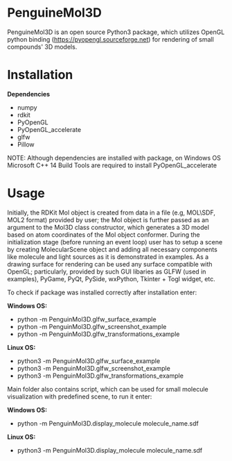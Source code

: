 # PenguineMol3D
PenguineMol3D is an open source Python3 package, which utilizes OpenGL python binding (https://pyopengl.sourceforge.net) for rendering of small compounds' 3D models. 
# Installation

**Dependencies**
* numpy
* rdkit
* PyOpenGL
* PyOpenGL_accelerate
* glfw
* Pillow

NOTE: Although dependencies are installed with package, on Windows OS Microsoft C++ 14 Build Tools are required to install PyOpenGL_accelerate
# Usage

Initially, the RDKit Mol object is created from data in a file (e.g, MOL\SDF, MOL2 format) provided by user; the Mol object is further passed as an argument to the Mol3D class constructor, which generates a 3D model based on atom coordinates of the Mol object conformer. During the initialization stage (before running an event loop) user has to setup a scene by creating MolecularScene object and adding all necessary components like molecule and light sources as it is demonstrated in examples. As a drawing surface for rendering can be used any surface compatible with OpenGL; particularly, provided by such GUI libaries as GLFW (used in examples), PyGame, PyQt, PySide, wxPython, Tkinter + Togl widget, etc.

To check if package was installed correctly after installation enter:

**Windows OS:**

* python -m PenguinMol3D.glfw_surface_example
* python -m PenguinMol3D.glfw_screenshot_example
* python -m PenguinMol3D.glfw_transformations_example

**Linux OS:**

* python3 -m PenguinMol3D.glfw_surface_example
* python3 -m PenguinMol3D.glfw_screenshot_example
* python3 -m PenguinMol3D.glfw_transformations_example

Main folder also contains script, which can be used for small molecule visualization with predefined scene, to run it enter:

**Windows OS:**

* python -m PenguinMol3D.display_molecule molecule_name.sdf

**Linux OS:**

* python3 -m PenguinMol3D.display_molecule molecule_name.sdf
